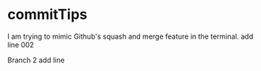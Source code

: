 # commitTips

I am trying to mimic Github's squash and merge feature in the terminal.
add line 002

Branch 2
add line
